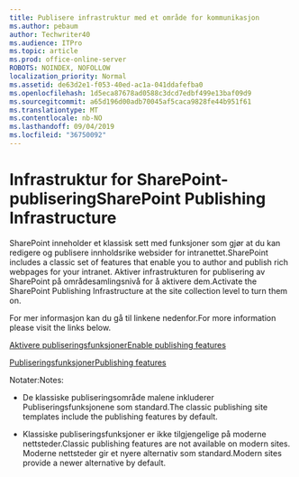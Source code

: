 ```yaml
---
title: Publisere infrastruktur med et område for kommunikasjon
ms.author: pebaum
author: Techwriter40
ms.audience: ITPro
ms.topic: article
ms.prod: office-online-server
ROBOTS: NOINDEX, NOFOLLOW
localization_priority: Normal
ms.assetid: de63d2e1-f053-40ed-ac1a-041ddafefba0
ms.openlocfilehash: 1d5eca87678ad0588c3dcd7edbf499e13baf09d9
ms.sourcegitcommit: a65d196d00adb70045af5caca9828fe44b951f61
ms.translationtype: MT
ms.contentlocale: nb-NO
ms.lasthandoff: 09/04/2019
ms.locfileid: "36750092"
---
```

# <a name="sharepoint-publishing-infrastructure"></a><span data-ttu-id="9fbd8-102">Infrastruktur for SharePoint-publisering</span><span class="sxs-lookup"><span data-stu-id="9fbd8-102">SharePoint Publishing Infrastructure</span></span>


<span data-ttu-id="9fbd8-103">SharePoint inneholder et klassisk sett med funksjoner som gjør at du kan redigere og publisere innholdsrike websider for intranettet.</span><span class="sxs-lookup"><span data-stu-id="9fbd8-103">SharePoint includes a classic set of features that enable you to author and publish rich webpages for your intranet.</span></span> <span data-ttu-id="9fbd8-104">Aktiver infrastrukturen for publisering av SharePoint på områdesamlingsnivå for å aktivere dem.</span><span class="sxs-lookup"><span data-stu-id="9fbd8-104">Activate the SharePoint Publishing Infrastructure at the site collection level to turn them on.</span></span>

<span data-ttu-id="9fbd8-105">For mer informasjon kan du gå til linkene nedenfor.</span><span class="sxs-lookup"><span data-stu-id="9fbd8-105">For more information please visit the links below.</span></span>

[<span data-ttu-id="9fbd8-106">Aktivere publiseringsfunksjoner</span><span class="sxs-lookup"><span data-stu-id="9fbd8-106">Enable publishing features</span></span>](https://support.office.com/article/Enable-publishing-features-479677A6-8B33-4AC7-907D-071C1C7E4518)

[<span data-ttu-id="9fbd8-107">Publiseringsfunksjoner</span><span class="sxs-lookup"><span data-stu-id="9fbd8-107">Publishing features</span></span>](https://support.office.com/article/Features-enabled-in-a-SharePoint-Online-publishing-site-3AB3810C-3C2C-4361-9D0E-0CBE666EA0B0?wt.mc_id=O365_Portal_MMaven#__toc336865553)

<span data-ttu-id="9fbd8-108">Notater:</span><span class="sxs-lookup"><span data-stu-id="9fbd8-108">Notes:</span></span>

- <span data-ttu-id="9fbd8-109">De klassiske publiseringsområde malene inkluderer Publiseringsfunksjonene som standard.</span><span class="sxs-lookup"><span data-stu-id="9fbd8-109">The classic publishing site templates include the publishing features by default.</span></span>

- <span data-ttu-id="9fbd8-110">Klassiske publiseringsfunksjoner er ikke tilgjengelige på moderne nettsteder.</span><span class="sxs-lookup"><span data-stu-id="9fbd8-110">Classic publishing features are not available on modern sites.</span></span> <span data-ttu-id="9fbd8-111">Moderne nettsteder gir et nyere alternativ som standard.</span><span class="sxs-lookup"><span data-stu-id="9fbd8-111">Modern sites provide a newer alternative by default.</span></span>

